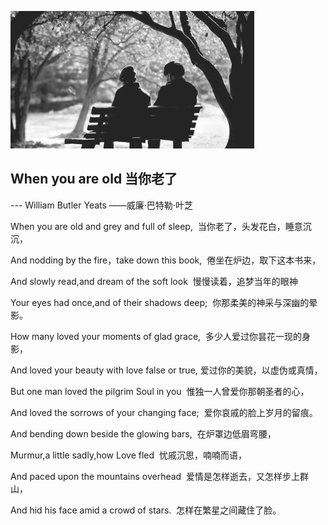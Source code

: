 ![](/images/wyro.jpg)


## When you are old                                                                         当你老了

--- William Butler Yeats                                  ——威廉·巴特勒·叶芝

When you are old and grey and full of sleep,     当你老了，头发花白，睡意沉沉，

And nodding by the fire，take down this book,       倦坐在炉边，取下这本书来，

And slowly read,and dream of the soft look           慢慢读着，追梦当年的眼神

Your eyes had once,and of their shadows deep;   你那柔美的神采与深幽的晕影。

How many loved your moments of glad grace,     多少人爱过你昙花一现的身影，

And loved your beauty with love false or true,     爱过你的美貌，以虚伪或真情，

But one man loved the pilgrim Soul in you          惟独一人曾爱你那朝圣者的心，

And loved the sorrows of your changing face;       爱你哀戚的脸上岁月的留痕。

And bending down beside the glowing bars,                  在炉罩边低眉弯腰，

Murmur,a little sadly,how Love fled                             忧戚沉思，喃喃而语，

And paced upon the mountains overhead      爱情是怎样逝去，又怎样步上群山，

And hid his face amid a crowd of stars.                     怎样在繁星之间藏住了脸。

